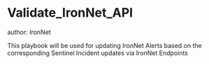 # Validate_IronNet_API
author: IronNet

This playbook will be used for updating IronNet Alerts based on the corresponding Sentinel Incident updates via IronNet Endpoints